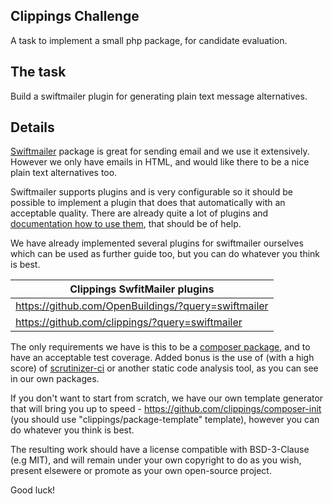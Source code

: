 Clippings Challenge
-------------------

A task to implement a small php package, for candidate evaluation.

The task
--------

Build a swiftmailer plugin for generating plain text message alternatives.

Details
-------

[Swiftmailer](http://swiftmailer.org/) package is great for sending email and we use it extensively. However we only have emails in HTML, and would like there to be a nice plain text alternatives too.

Swiftmailer supports plugins and is very configurable so it should be possible to implement a plugin that does that automatically with an acceptable quality. There are already quite a lot of plugins and [documentation how to use them](http://swiftmailer.org/docs/plugins.html), that should be of help.

We have already implemented several plugins for swiftmailer ourselves which can be used as further guide too, but you can do whatever you think is best.

| Clippings SwfitMailer plugins                        |
| ---------------------------------------------------- |
| https://github.com/OpenBuildings/?query=swiftmailer  |
| https://github.com/clippings/?query=swiftmailer      |



The only requirements we have is this to be a [composer package](https://getcomposer.org/), and to have an acceptable test coverage. Added bonus is the use of (with a high score) of [scrutinizer-ci](https://scrutinizer-ci.com/) or another static code analysis tool, as you can see in our own packages.

If you don't want to start from scratch, we have our own template generator that will bring you up to speed - https://github.com/clippings/composer-init (you should use "clippings/package-template" template), however you can do whatever you think is best.

The resulting work should have a license compatible with BSD-3-Clause (e.g MIT), and will remain under your own copyright to do as you wish, present elsewere or promote as your own open-source project.

Good luck!




